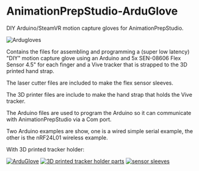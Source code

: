 # AnimationPrepStudio-ArduGlove
DIY Arduino/SteamVR motion capture gloves for AnimationPrepStudio. 

![Ardugloves](https://i.imgur.com/vwMuW43.png)

Contains the files for assembling and programming a (super low latency) "DIY" motion capture glove using an Arduino and 5x SEN-08606 Flex Sensor 4.5" for each finger and a Vive tracker that is strapped to the 3D printed hand strap.

The laser cutter files are included to make the flex sensor sleeves.

The 3D printer files are include to make the hand strap that holds the Vive tracker.

The Arduino files are used to program the Arduino so it can communicate with AnimationPrepStudio via a Com port.

Two Arduino examples are show, one is a wired simple serial example, the other is the nRF24L01 wireless example.


With 3D printed tracker holder:

[![ArduGlove](https://i.imgur.com/UHsH0TFm.png)](https://i.imgur.com/UHsH0TF.png) [![3D printed tracker holder parts](https://i.imgur.com/Iv2EuKum.png)](https://i.imgur.com/Iv2EuKu.png) [![sensor sleeves](https://i.imgur.com/undYzGym.jpg)](https://i.imgur.com/undYzGy.jpg)
